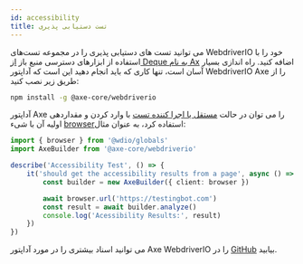 ```yaml
---
id: accessibility
title: تست دستیابی پذیری
---
```


می توانید تست های دستیابی پذیری را در مجموعه تست‌های WebdriverIO خود را با استفاده از ابزارهای دسترسی منبع باز [از Deque به نام Ax](https://www.deque.com/axe/) اضافه کنید. راه اندازی بسیار آسان است، تنها کاری که باید انجام دهید این است که آداپتور WebdriverIO Axe را از طریق زیر نصب کنید:

```bash npm2yarn
npm install -g @axe-core/webdriverio
```

آداپتور Axe را می توان در حالت [مستقل یا اجرا کننده تست](/docs/setuptypes) با وارد کردن و مقداردهی اولیه آن با شیء [browser](/docs/api/browser)استفاده کرد، به عنوان مثال:

```ts
import { browser } from '@wdio/globals'
import AxeBuilder from '@axe-core/webdriverio'

describe('Accessibility Test', () => {
    it('should get the accessibility results from a page', async () => {
        const builder = new AxeBuilder({ client: browser })

        await browser.url('https://testingbot.com')
        const result = await builder.analyze()
        console.log('Acessibility Results:', result)
    })
})
```

می توانید اسناد بیشتری را در مورد آداپتور Axe WebdriverIO را در [GitHub](https://github.com/dequelabs/axe-core-npm/tree/develop/packages/webdriverio#usage) بیابید.
